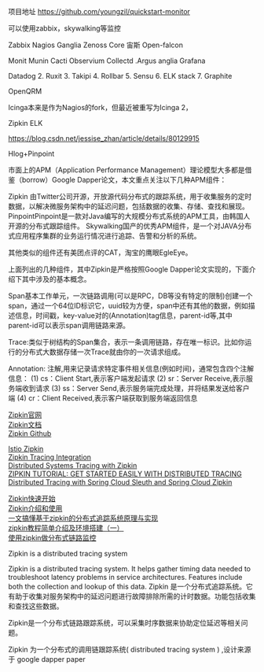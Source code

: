 项目地址
https://github.com/youngzil/quickstart-monitor






可以使用zabbix，skywalking等监控

Zabbix
Nagios
Ganglia
Zenoss Core 宙斯
Open-falcon

Monit
Munin
Cacti
Observium
Collectd
.Argus
anglia
Grafana


Datadog
2. Ruxit
3. Takipi
4. Rollbar
5. Sensu
6. ELK stack
7. Graphite


OpenQRM

Icinga本来是作为Nagios的fork，但最近被重写为Icinga 2，


Zipkin
ELK


https://blog.csdn.net/jessise_zhan/article/details/80129915



Hlog+Pinpoint




市面上的APM（Application Performance Management）理论模型大多都是借鉴（borrow）Google Dapper论文，本文重点关注以下几种APM组件：

Zipkin  由Twitter公司开源，开放源代码分布式的跟踪系统，用于收集服务的定时数据，以解决微服务架构中的延迟问题，包括数据的收集、存储、查找和展现。
PinpointPinpoint是一款对Java编写的大规模分布式系统的APM工具，由韩国人开源的分布式跟踪组件。
Skywalking国产的优秀APM组件，是一个对JAVA分布式应用程序集群的业务运行情况进行追踪、告警和分析的系统。

其他类似的组件还有美团点评的CAT，淘宝的鹰眼EgleEye。


上面列出的几种组件，其中Zipkin是严格按照Google Dapper论文实现的，下面介绍下其中涉及的基本概念。

Span基本工作单元，一次链路调用(可以是RPC，DB等没有特定的限制)创建一个span，通过一个64位ID标识它，uuid较为方便，span中还有其他的数据，例如描述信息，时间戳，key-value对的(Annotation)tag信息，parent-id等,其中parent-id可以表示span调用链路来源。

Trace:类似于树结构的Span集合，表示一条调用链路，存在唯一标识。比如你运行的分布式大数据存储一次Trace就由你的一次请求组成。

Annotation: 注解,用来记录请求特定事件相关信息(例如时间)，通常包含四个注解信息：  (1) cs：Client Start,表示客户端发起请求
 (2) sr：Server Receive,表示服务端收到请求
 (3) ss：Server Send,表示服务端完成处理，并将结果发送给客户端
 (4) cr：Client Received,表示客户端获取到服务端返回信息






















[Zipkin官网](https://zipkin.io/)  
[Zipkin文档](https://zipkin.io/pages/quickstart.html)  
[Zipkin Github](https://github.com/openzipkin/zipkin)  

[Istio Zipkin](https://istio.io/latest/docs/tasks/observability/distributed-tracing/zipkin/)  
[Zipkin Tracing Integration](https://www.instana.com/supported-technologies/zipkin-apm-integration/)  
[Distributed Systems Tracing with Zipkin](https://blog.twitter.com/engineering/en_us/a/2012/distributed-systems-tracing-with-zipkin.html)  
[ZIPKIN TUTORIAL: GET STARTED EASILY WITH DISTRIBUTED TRACING](https://www.scalyr.com/blog/zipkin-tutorial-distributed-tracing/)  
[Distributed Tracing with Spring Cloud Sleuth and Spring Cloud Zipkin](https://spring.io/blog/2016/02/15/distributed-tracing-with-spring-cloud-sleuth-and-spring-cloud-zipkin)  

[Zipkin快速开始](https://segmentfault.com/a/1190000012342007)  
[Zipkin介绍和使用](https://www.jianshu.com/p/2fcbc8bba1c1)  
[一文搞懂基于zipkin的分布式追踪系统原理与实现](https://juejin.cn/post/6844903761438048269)  
[zipkin教程简单介绍及环境搭建（一）](https://mykite.github.io/2017/04/21/zipkin%E6%95%99%E7%A8%8B%E7%AE%80%E5%8D%95%E4%BB%8B%E7%BB%8D%E5%8F%8A%E7%8E%AF%E5%A2%83%E6%90%AD%E5%BB%BA%EF%BC%88%E4%B8%80%EF%BC%89/)  
[使用zipkin做分布式链路监控](https://blog.csdn.net/u013815546/article/details/73086975)  


Zipkin is a distributed tracing system

Zipkin is a distributed tracing system. It helps gather timing data needed to troubleshoot latency problems in service architectures. Features include both the collection and lookup of this data.
Zipkin 是一个分布式追踪系统。它有助于收集对服务架构中的延迟问题进行故障排除所需的计时数据。功能包括收集和查找这些数据。


Zipkin是一个分布式链路跟踪系统，可以采集时序数据来协助定位延迟等相关问题。

Zipkin 为一个分布式的调用链跟踪系统( distributed tracing system ) ,设计来源于 google dapper paper






